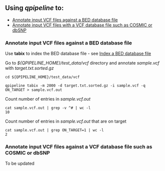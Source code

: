 

## Using **_qpipeline_** to:
* [Annotate input VCF files against a BED database file](#Annotate-input-VCF-files-against-a-BED-database-file)
* [Annotate input VCF files with a VCF database file such as COSMIC or dbSNP](#Annotate-input-VCF-file-with-VCF-database-file)  


### Annotate input VCF files against a BED database file
Use **tabix** to index the BED database file - see [Index a BED database file](INDEX_DATABASES.md#index-a-bed-database-file) 

Go to _${QPIPELINE_HOME}/test_data/vcf_ directory and annotate _sample.vcf_ with _target.txt.sorted.gz_ 
```
cd ${QPIPELINE_HOME}/test_data/vcf

qpipeline tabix -m 2000 -d target.txt.sorted.gz -i sample.vcf -q ON_TARGET > sample.vcf.out
```
Count number of entries in _sample.vcf.out_
```
cat sample.vcf.out | grep -v ^# | wc -l
10
```
Count number of entries in _sample.vcf.out_ that are on target 
```
cat sample.vcf.out | grep ON_TARGET=1 | wc -l
2
```

### Annotate input VCF files against a VCF database file such as COSMIC or dbSNP
To be updated
